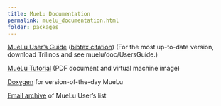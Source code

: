 ```yaml
---
title: MueLu Documentation
permalink: muelu_documentation.html
folder: packages
---
```


[MueLu User’s Guide](pdfs/mueluguide.pdf) ([bibtex citation](muelu_citation.html)) (For the most up-to-date version, download Trilinos and see muelu/doc/UsersGuide.)

[MueLu Tutorial](muelu_tutorial.html "MueLu Tutorial") (PDF document and virtual machine image)

[Doxygen](docs/dev//muelu/index.html) for version-of-the-day MueLu

[Email archive](https://software.sandia.gov/pipermail/muelu-users/) of MueLu User’s list
